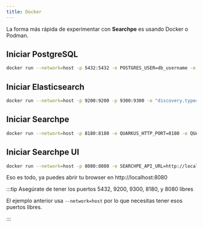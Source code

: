```yaml
---
title: Docker
---
```


La forma más rápida de experimentar con **Searchpe** es usando Docker o Podman.

## Iniciar PostgreSQL

```bash
docker run --network=host -p 5432:5432 -e POSTGRES_USER=db_username -e POSTGRES_PASSWORD=db_password -e POSTGRES_DB=searchpe_db postgres:13.1
```

## Iniciar Elasticsearch

```bash
docker run --network=host -p 9200:9200 -p 9300:9300 -e "discovery.type=single-node" docker.elastic.co/elasticsearch/elasticsearch:7.10.2
```

## Iniciar Searchpe

```bash
docker run --network=host -p 8180:8180 -e QUARKUS_HTTP_PORT=8180 -e QUARKUS_DATASOURCE_USERNAME=db_username -e QUARKUS_DATASOURCE_PASSWORD=db_password -e QUARKUS_DATASOURCE_JDBC_URL=jdbc:postgresql://localhost:5432/searchpe_db -e QUARKUS_HIBERNATE_SEARCH_ORM_ELASTICSEARCH_USERNAME=any -e QUARKUS_HIBERNATE_SEARCH_ORM_ELASTICSEARCH_PASSWORD=any -e QUARKUS_HIBERNATE_SEARCH_ORM_ELASTICSEARCH_HOSTS=localhost:9200 -e QUARKUS_HIBERNATE_SEARCH_ORM_ELASTICSEARCH_PROTOCOL=HTTP quay.io/projectopenubl/searchpe
```

## Iniciar Searchpe UI

```bash
docker run --network=host -p 8080:8080 -e SEARCHPE_API_URL=http://localhost:8180 quay.io/projectopenubl/searchpe-ui
```

Eso es todo, ya puedes abrir tu browser en http://localhost:8080

:::tip Asegúrate de tener los puertos 5432, 9200, 9300, 8180, y 8080 libres

El ejemplo anterior usa `--network=host` por lo que necesitas tener esos puertos libres.

:::

